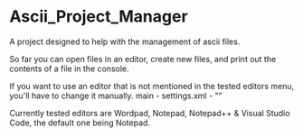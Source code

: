 # Ascii_Project_Manager
A project designed to help with the management of ascii files. 

So far you can open files in an editor, create new files, and print out the contents of a file in the console.

If you want to use an editor that is not mentioned in the tested editors menu, you'll have to change it manually.
main - settings.xml - "<settings editor="INPUT PATH HERE">"


Currently tested editors are Wordpad, Notepad, Notepad++ & Visual Studio Code, the default one being Notepad.
